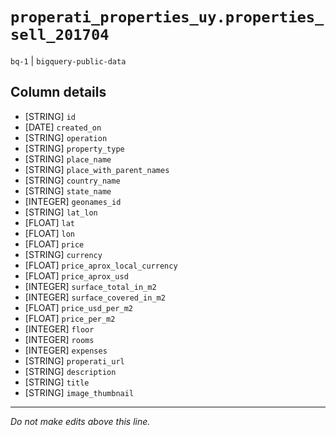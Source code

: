 # `properati_properties_uy.properties_sell_201704`
`bq-1` | `bigquery-public-data`

## Column details
* [STRING]    `id`
* [DATE]      `created_on`
* [STRING]    `operation`
* [STRING]    `property_type`
* [STRING]    `place_name`
* [STRING]    `place_with_parent_names`
* [STRING]    `country_name`
* [STRING]    `state_name`
* [INTEGER]   `geonames_id`
* [STRING]    `lat_lon`
* [FLOAT]     `lat`
* [FLOAT]     `lon`
* [FLOAT]     `price`
* [STRING]    `currency`
* [FLOAT]     `price_aprox_local_currency`
* [FLOAT]     `price_aprox_usd`
* [INTEGER]   `surface_total_in_m2`
* [INTEGER]   `surface_covered_in_m2`
* [FLOAT]     `price_usd_per_m2`
* [FLOAT]     `price_per_m2`
* [INTEGER]   `floor`
* [INTEGER]   `rooms`
* [INTEGER]   `expenses`
* [STRING]    `properati_url`
* [STRING]    `description`
* [STRING]    `title`
* [STRING]    `image_thumbnail`

-------------------------------------------------------------------------------
*Do not make edits above this line.*

